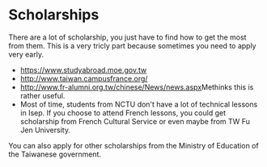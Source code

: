 # Scholarships

There are a lot of scholarship, you just have to find how to get the most from them. This is a very tricly part because sometimes you need to apply very early.

* https://www.studyabroad.moe.gov.tw
* http://www.taiwan.campusfrance.org/
* http://www.fr-alumni.org.tw/chinese/News/news.aspx​ Methinks this is rather useful.
* Most of time, students from NCTU don't have a lot of technical lessons in Isep. If you choose to attend French lessons, you could get scholarship from French Cultural Service or even maybe from TW Fu Jen University.

You can also apply for other scholarships from the Ministry of Education of the Taiwanese government.
